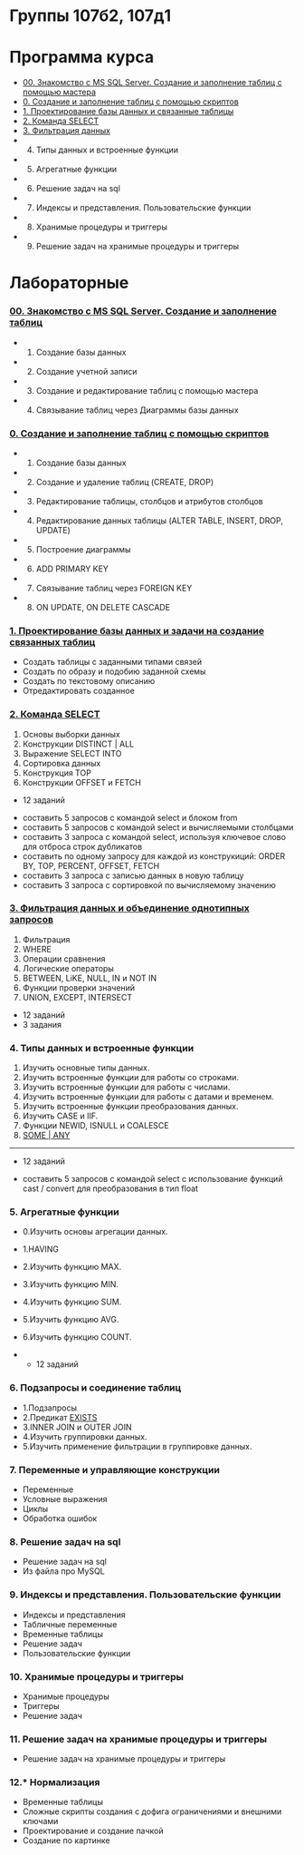 # Группы 107б2, 107д1

# Программа курса
* [00. Знакомство с MS SQL Server. Создание и заполнение таблиц с помощью мастера](src/Lab00.md)
* [0. Создание и заполнение таблиц с помощью скриптов](src/Lab0.md)
* [1. Проектирование базы данных и связанные таблицы](src/Lab1_design.md)
* [2. Команда SELECT](src/Lab2.md)
* [3. Фильтрация данных](src/Lab3.md)
* 4. Типы данных и встроенные функции
* 5. Агрегатные функции
* 6. Решение задач на sql
* 7. Индексы и представления. Пользовательские функции
* 8. Хранимые процедуры и триггеры
* 9. Решение задач на хранимые процедуры и триггеры

# Лабораторные

### [00. Знакомство с MS SQL Server. Создание и заполнение таблиц](src/Lab00.md)

* 1. Создание базы данных
* 2. Создание учетной записи
* 3. Создание и редактирование таблиц с помощью мастера
* 4. Связывание таблиц через Диаграммы базы данных

### [0. Создание и заполнение таблиц с помощью скриптов](src/Lab0.md)

* 1. Создание базы данных
* 2. Создание и удаление таблиц (CREATE, DROP)
* 3. Редактирование таблицы, столбцов и атрибутов столбцов
* 4. Редактирование данных таблицы (ALTER TABLE, INSERT, DROP, UPDATE)
* 5. Построение диаграммы
* 6. ADD PRIMARY KEY
* 7. Связывание таблиц через FOREIGN KEY
* 8. ON UPDATE, ON DELETE CASCADE


### [1. Проектирование базы данных и задачи на создание связанных таблиц](src/Lab1_design.md)

* Создать таблицы с заданными типами связей
* Создать по образу и подобию заданной схемы
* Создать по текстовому описанию
* Отредактировать созданное


### [2. Команда SELECT](src/Lab2.md)

1. Основы выборки данных
2. Конструкции DISTINCT | ALL
3. Выражение SELECT INTO
4. Сортировка данных
5. Конструкция TOP
6. Конструкции OFFSET и FETCH

+ 12 заданий

* составить 5 запросов с командой select и блоком from
* составить 5 запросов с командой select и вычисляемыми столбцами
* составить 3 запроса с командой select, используя ключевое слово для отброса строк дубликатов
* составить по одному запросу для каждой из конструкиций: ORDER BY, TOP, PERCENT, OFFSET, FETCH
* составить 3 запроса с записью данных в новую таблицу
* составить 3 запроса с сортировкой по вычисляемому значению


### [3. Фильтрация данных и объединение однотипных запросов](src/Lab3.md)

1. Фильтрация
2. WHERE
3. Операции сравнения
4. Логические операторы
5. BETWEEN, LiKE, NULL, IN и NOT IN
6. Функции проверки значений
7. UNION, EXCEPT, INTERSECT

+ 12 заданий
+ 3 задания 


### 4. Типы данных и встроенные функции

1. Изучить основные типы данных.
2. Изучить встроенные функции для работы со строками.
3. Изучить встроенные функции для работы с числами.
4. Изучить встроенные функции для работы с датами и временем.
5. Изучить встроенные функции преобразования данных.
6. Изучить CASE и IIF.
7. Функции NEWID, ISNULL и COALESCE
8. [SOME | ANY](https://learn.microsoft.com/ru-ru/sql/t-sql/language-elements/some-any-transact-sql?view=sql-server-ver16)

---

+ 12 заданий

* составить 5 запросов с командой select с использование функций cast / convert для преобразования в тип float


### 5. Агрегатные функции

* 0.Изучить основы агрегации данных.
* 1.HAVING
* 2.Изучить функцию MAX.
* 3.Изучить функцию MIN.
* 4.Изучить функцию SUM.
* 5.Изучить функцию AVG.
* 6.Изучить функцию COUNT.

* + 12 заданий


### 6. Подзапросы и соединение таблиц

* 1.Подзапросы
* 2.Предикат [EXISTS](https://learn.microsoft.com/ru-ru/sql/t-sql/language-elements/exists-transact-sql?view=sql-server-ver16)
* 3.INNER JOIN и OUTER JOIN
* 4.Изучить группировки данных.
* 5.Изучить применение фильтрации в группировке данных.

  
### 7. Переменные и управляющие конструкции

* Переменные
* Условные выражения
* Циклы
* Обработка ошибок

  
### 8. Решение задач на sql

* Решение задач на sql
* Из файла про MySQL


### 9. Индексы и представления. Пользовательские функции

* Индексы и представления
* Табличные переменные
* Временные таблицы
* Решение задач
* Пользовательские функции


### 10. Хранимые процедуры и триггеры

* Хранимые процедуры
* Триггеры
* Решение задач


### 11. Решение задач на хранимые процедуры и триггеры

* Решение задач на хранимые процедуры и триггеры


### 12.* Нормализация

* Временные таблицы
* Сложные скрипты создания с дофига ограничениями и внешними ключами
* Проектирование и создание пачкой
* Создание по картинке
